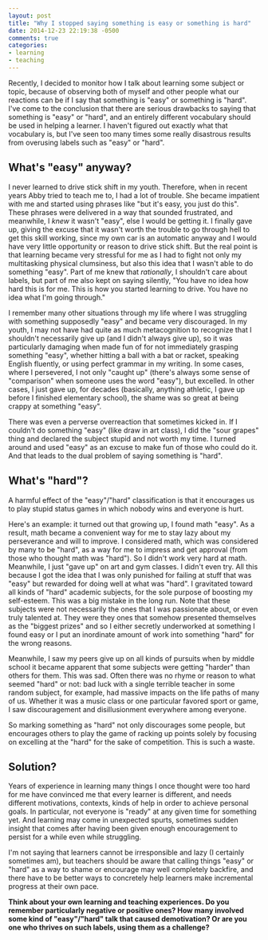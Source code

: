 ```yaml
---
layout: post
title: "Why I stopped saying something is easy or something is hard"
date: 2014-12-23 22:19:38 -0500
comments: true
categories:
- learning
- teaching
---
```

Recently, I decided to monitor how I talk about learning some subject or topic, because of observing both of myself and other people what our reactions can be if I say that something is "easy" or something is "hard". I've come to the conclusion that there are serious drawbacks to saying that something is "easy" or "hard", and an entirely different vocabulary should be used in helping a learner. I haven't figured out exactly what that vocabulary is, but I've seen too many times some really disastrous results from overusing labels such as "easy" or "hard".

<!--more-->

## What's "easy" anyway?

I never learned to drive stick shift in my youth. Therefore, when in recent years Abby tried to teach me to, I had a lot of trouble. She became impatient with me and started using phrases like "but it's easy, you just do this". These phrases were delivered in a way that sounded frustrated, and meanwhile, I *knew* it wasn't "easy", else I would be getting it. I finally gave up, giving the excuse that it wasn't worth the trouble to go through hell to get this skill working, since my own car is an automatic anyway and I would have very little opportunity or reason to drive stick shift. But the real point is that learning became very stressful for me as I had to fight not only my multitasking physical clumsiness, but also this idea that I wasn't able to do something "easy". Part of me knew that *rationally*, I shouldn't care about labels, but part of me also kept on saying silently, "You have no idea how hard this is for me. This is how you started learning to drive. You have no idea what I'm going through."

I remember many other situations through my life where I was struggling with something supposedly "easy" and became very discouraged. In my youth, I may not have had quite as much metacognition to recognize that I shouldn't necessarily give up (and I didn't always give up), so it was particularly damaging when made fun of for not immediately grasping something "easy", whether hitting a ball with a bat or racket, speaking English fluently, or using perfect grammar in my writing. In some cases, where I persevered, I not only "caught up" (there's always some sense of "comparison" when someone uses the word "easy"), but excelled. In other cases, I just gave up, for decades (basically, anything athletic, I gave up before I finished elementary school), the shame was so great at being crappy at something "easy".

There was even a perverse overreaction that sometimes kicked in. If I couldn't do something "easy" (like draw in art class), I did the "sour grapes" thing and declared the subject stupid and not worth my time. I turned around and used "easy" as an excuse to make fun of those who could do it. And that leads to the dual problem of saying something is "hard".

## What's "hard"?

A harmful effect of the "easy"/"hard" classification is that it encourages us to play stupid status games in which nobody wins and everyone is hurt.

Here's an example: it turned out that growing up, I found math "easy". As a result, math became a convenient way for me to stay lazy about my perseverance and will to improve. I considered math, which was considered by many to be "hard", as a way for me to impress and get approval (from those who thought math was "hard"). So I didn't work very hard at math. Meanwhile, I just "gave up" on art and gym classes. I didn't even try. All this because I got the idea that I was only punished for failing at stuff that was "easy" but rewarded for doing well at what was "hard". I gravitated toward all kinds of "hard" academic subjects, for the sole purpose of boosting my self-esteem. This was a big mistake in the long run. Note that these subjects were not necessarily the ones that I was passionate about, or even truly talented at. They were they ones that somehow presented themselves as the "biggest prizes" and so I either secretly underworked at something I found easy or I put an inordinate amount of work into something "hard" for the wrong reasons.

Meanwhile, I saw my peers give up on all kinds of pursuits when by middle school it became apparent that some subjects were getting "harder" than others for them. This was sad. Often there was no rhyme or reason to what seemed "hard" or not: bad luck with a single terrible teacher in some random subject, for example, had massive impacts on the life paths of many of us. Whether it was a music class or one particular favored sport or game, I saw discouragement and disillusionment everywhere among everyone.

So marking something as "hard" not only discourages some people, but encourages others to play the game of racking up points solely by focusing on excelling at the "hard" for the sake of competition. This is such a waste.

## Solution?

Years of experience in learning many things I once thought were too hard for me have convinced me that every learner is different, and needs different motivations, contexts, kinds of help in order to achieve personal goals. In particular, not everyone is "ready" at any given time for something yet. And learning may come in unexpected spurts, sometimes sudden insight that comes after having been given enough encouragement to persist for a while even while struggling.

I'm not saying that learners cannot be irresponsible and lazy (I certainly sometimes am), but teachers should be aware that calling things "easy" or "hard" as a way to shame or encourage may well completely backfire, and there have to be better ways to concretely help learners make incremental progress at their own pace.

**Think about your own learning and teaching experiences. Do you remember particularly negative or positive ones? How many involved some kind of "easy"/"hard" talk that caused demotivation? Or are you one who thrives on such labels, using them as a challenge?**
